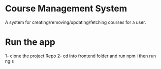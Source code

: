 # Course Management System

A system for creating/removing/updating/fetching courses for a user.



# Run the app
1- clone the project Repo
2- cd into frontend folder and run npm i then run ng s
